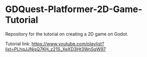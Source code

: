 # GDQuest-Platformer-2D-Game-Tutorial
Repository for the tutorial on creating a 2D game on Godot.

Tutorial link: https://www.youtube.com/playlist?list=PLhqJJNjsQ7KH_z21S_XeXD3Ht3WnSqW97
